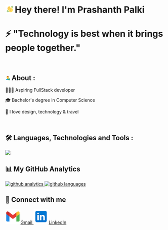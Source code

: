 <h1> <img src="hi.gif" width="30px" align="left" alt="hi emoji"/> Hey there! I'm Prashanth Palki</h1>

<h1>⚡ "Technology is best when it brings people together."</h1>

<br>

<h2> <img src="Profile.png" alt="About Image" style="height:15px;width:15px"> About :</h2>
    <p>👨🏻‍💻 Aspiring FullStack developer</p>
    <p>🎓 Bachelor's degree in Computer Science</p>
    <p>🤩 I love design, technology & travel</p>

<br>


<h2>🛠️ Languages, Technologies and Tools :</h2>
<img align="left" src="https://img.icons8.com/color/48/000000/html-5.png"/>



<br>


<h2>📊 My GitHub Analytics</h2>
    <a href="https://github.com/prashanthpalki">
    <img src="https://github-readme-stats.vercel.app/api?username=prashanthpalki&show_icons=true&theme=merko&locale=en" alt="github analytics" height="150em"/>
    <img src="https://github-readme-stats.vercel.app/api/top-langs?username=prashanthpalki&show_icons=true&theme=tokyonight&locale=en&layout=compact" alt="github languages" height="150em"/>
    </a>

<br>


<h2>🤝 Connect with me</h2>
    <a href="mailto:prashanthpalki@gmail.com" style="height:15px;width:15px" target="_blank">
        <img src="gmail.png">Gmail
    </a>
    <a href="https://www.linkedin.com/in/palki-prashanth-091996181/" style="height:15px;width:15px" target="_blank">
        <img src="linkedin.png">LinkedIn
    </a>



